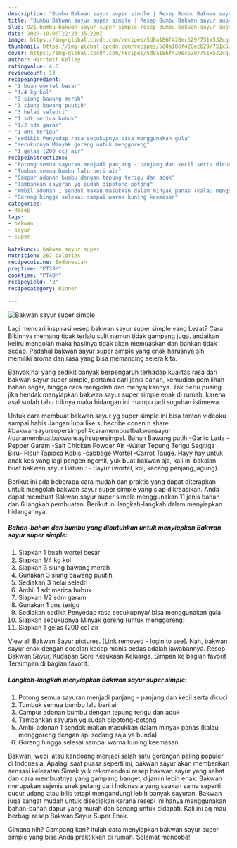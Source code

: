 ```yaml
---
description: "Bumbu Bakwan sayur super simple | Resep Bumbu Bakwan sayur super simple Yang Lezat"
title: "Bumbu Bakwan sayur super simple | Resep Bumbu Bakwan sayur super simple Yang Lezat"
slug: 921-bumbu-bakwan-sayur-super-simple-resep-bumbu-bakwan-sayur-super-simple-yang-lezat
date: 2020-10-06T22:23:35.220Z
image: https://img-global.cpcdn.com/recipes/5d0a186f420ec629/751x532cq70/bakwan-sayur-super-simple-foto-resep-utama.jpg
thumbnail: https://img-global.cpcdn.com/recipes/5d0a186f420ec629/751x532cq70/bakwan-sayur-super-simple-foto-resep-utama.jpg
cover: https://img-global.cpcdn.com/recipes/5d0a186f420ec629/751x532cq70/bakwan-sayur-super-simple-foto-resep-utama.jpg
author: Harriett Kelley
ratingvalue: 4.8
reviewcount: 13
recipeingredient:
- "1 buah wortel besar"
- "1/4 kg kol"
- "3 siung bawang merah"
- "3 siung bawang puutih"
- "3 helai seledri"
- "1 sdt merica bubuk"
- "1/2 sdm garam"
- "1 ons terigu"
- "sedikit Penyedap rasa secukupnya bisa menggunakan gula"
- "secukupnya Minyak goreng untuk menggoreng"
- "1 gelas (200 cc) air"
recipeinstructions:
- "Potong semua sayuran menjadi panjang - panjang dan kecil serta dicuci"
- "Tumbuk semua bumbu lalu beri air"
- "Campur adonan bumbu dengan tepung terigu dan aduk"
- "Tambahkan sayuran yg sudah dipotong-potong"
- "Ambil adonan 1 sendok makan masukkan dalam minyak panas (kalau menggoreng dengan api sedang saja ya bunda)"
- "Goreng hingga selesai sampai warna kuning keemasan"
categories:
- Resep
tags:
- bakwan
- sayur
- super

katakunci: bakwan sayur super 
nutrition: 267 calories
recipecuisine: Indonesian
preptime: "PT38M"
cooktime: "PT40M"
recipeyield: "2"
recipecategory: Dinner

---
```



![Bakwan sayur super simple](https://img-global.cpcdn.com/recipes/5d0a186f420ec629/751x532cq70/bakwan-sayur-super-simple-foto-resep-utama.jpg)

Lagi mencari inspirasi resep bakwan sayur super simple yang Lezat? Cara Bikinnya memang tidak terlalu sulit namun tidak gampang juga. andaikan keliru mengolah maka hasilnya tidak akan memuaskan dan bahkan tidak sedap. Padahal bakwan sayur super simple yang enak harusnya sih memiliki aroma dan rasa yang bisa memancing selera kita.

Banyak hal yang sedikit banyak berpengaruh terhadap kualitas rasa dari bakwan sayur super simple, pertama dari jenis bahan, kemudian pemilihan bahan segar, hingga cara mengolah dan menyajikannya. Tak perlu pusing jika hendak menyiapkan bakwan sayur super simple enak di rumah, karena asal sudah tahu triknya maka hidangan ini mampu jadi suguhan istimewa.

Untuk cara membuat bakwan sayur yg super simple ini bisa tonton videoku sampai habis Jangan lupa like subscribe conen n share #bakwansayursupersimpel #caramembuatbakwansayur #caramembuatbakwansayirsupersimpel. Bahan Bawang putih -Garlic Lada -Pepper Garam -Salt Chicken Powder Air -Water Tepung Terigu Segitiga Biru- Flour Tapioca Kobis -cabbage Wortel -Carrot Tauge. Hayy hay untuk anak kos yang lagi pengen ngemil, yuk buat bakwan aja, kali ini bakalan buat bakwan sayur Bahan : - Sayur (wortel, kol, kacang panjang,jagung).


Berikut ini ada beberapa cara mudah dan praktis yang dapat diterapkan untuk mengolah bakwan sayur super simple yang siap dikreasikan. Anda dapat membuat Bakwan sayur super simple menggunakan 11 jenis bahan dan 6 langkah pembuatan. Berikut ini langkah-langkah dalam menyiapkan hidangannya.

<!--inarticleads1-->

##### Bahan-bahan dan bumbu yang dibutuhkan untuk menyiapkan Bakwan sayur super simple:

1. Siapkan 1 buah wortel besar
1. Siapkan 1/4 kg kol
1. Siapkan 3 siung bawang merah
1. Gunakan 3 siung bawang puutih
1. Sediakan 3 helai seledri
1. Ambil 1 sdt merica bubuk
1. Siapkan 1/2 sdm garam
1. Gunakan 1 ons terigu
1. Sediakan sedikit Penyedap rasa secukupnya/ bisa menggunakan gula
1. Siapkan secukupnya Minyak goreng (untuk menggoreng)
1. Siapkan 1 gelas (200 cc) air


View all Bakwan Sayur pictures. [Link removed - login to see]. Nah, bakwan sayur enak dengan cocolan kecap manis pedas adalah jawabannya. Resep Bakwan Sayur, Kudapan Sore Kesukaan Keluarga. Simpan ke bagian favorit Tersimpan di bagian favorit. 

<!--inarticleads2-->

##### Langkah-langkah menyiapkan Bakwan sayur super simple:

1. Potong semua sayuran menjadi panjang - panjang dan kecil serta dicuci
1. Tumbuk semua bumbu lalu beri air
1. Campur adonan bumbu dengan tepung terigu dan aduk
1. Tambahkan sayuran yg sudah dipotong-potong
1. Ambil adonan 1 sendok makan masukkan dalam minyak panas (kalau menggoreng dengan api sedang saja ya bunda)
1. Goreng hingga selesai sampai warna kuning keemasan


Bakwan, weci, atau kandoang menjadi salah satu gorengan paling populer di Indonesia. Apalagi saat puasa seperti ini, bakwan sayur akan memberikan sensasi kelezatan Simak yuk rekomendasi resep bakwan sayur yang sehat dan cara membuatnya yang gampang banget, dijamin lebih enak. Bakwan merupakan sejenis snek petang dari Indonesia yang seakan sama seperti cucur udang atau bilis tetapi mengandungi lebih banyak sayuran. Bakwan juga sangat mudah untuk disediakan kerana resepi ini hanya menggunakan bahan-bahan dapur yang murah dan senang untuk didapati. Kali ini aq mau berbagi resep Bakwan Sayur Super Enak. 

Gimana nih? Gampang kan? Itulah cara menyiapkan bakwan sayur super simple yang bisa Anda praktikkan di rumah. Selamat mencoba!
